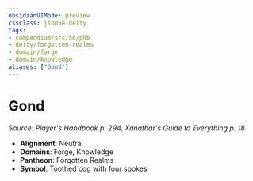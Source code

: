```yaml
---
obsidianUIMode: preview
cssclass: json5e-deity
tags:
- compendium/src/5e/phb
- deity/forgotten-realms
- domain/forge
- domain/knowledge
aliases: ["Gond"]
---
```

# Gond
*Source: Player's Handbook p. 294, Xanathar's Guide to Everything p. 18* 

- **Alignment**: Neutral
- **Domains**: Forge, Knowledge
- **Pantheon**: Forgotten Realms
- **Symbol**: Toothed cog with four spokes